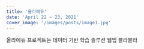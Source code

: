 ```yaml
---
title: '올라에듀'
date: 'April 22 ~ 23, 2021'
cover_image: '/images/posts/image1.jpg'
---
```


올라에듀 프로젝트는 데이터 기반 학습 솔루션 웹엡 블라블라